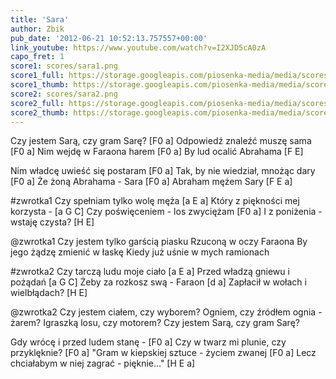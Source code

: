 ```yaml
---
title: 'Sara'
author: Zbik
pub_date: '2012-06-21 10:52:13.757557+00:00'
link_youtube: https://www.youtube.com/watch?v=I2XJD5cA0zA
capo_fret: 1
score1: scores/sara1.png
score1_full: https://storage.googleapis.com/piosenka-media/media/scores/sara1.png
score1_thumb: https://storage.googleapis.com/piosenka-media/media/scores/sara1.png.180x0_q85_upscale.jpg
score2: scores/sara2.png
score2_full: https://storage.googleapis.com/piosenka-media/media/scores/sara2.png
score2_thumb: https://storage.googleapis.com/piosenka-media/media/scores/sara2.png.180x0_q85_upscale.jpg
---
```


Czy jestem Sarą, czy gram Sarę? [F0 a]
Odpowiedź znaleźć muszę sama [F0 a]
Nim wejdę w Faraona harem [F0 a]
By lud ocalić Abrahama [F E]

Nim władcę uwieść się postaram [F0 a]
Tak, by nie wiedział, mnożąc dary [F0 a]
Że żoną Abrahama - Sara [F0 a]
Abraham mężem Sary [F E a]

#zwrotka1
Czy spełniam tylko wolę męża [a E a]
Który z piękności mej korzysta - [a G C]
Czy poświęceniem - los zwyciężam [F0 a]
I z poniżenia - wstaję czysta? [H E]

@zwrotka1
Czy jestem tylko garścią piasku
Rzuconą w oczy Faraona
By jego żądzę zmienić w łaskę
Kiedy już uśnie w mych ramionach

#zwrotka2
Czy tarczą ludu moje ciało [a E a]
Przed władzą gniewu i pożądań [a G C]
Żeby za rozkosz swą - Faraon [d a]
Zapłacił w wołach i wielbłądach? [H E]

@zwrotka2
Czy jestem ciałem, czy wyborem?
Ogniem, czy źródłem ognia - żarem?
Igraszką losu, czy motorem?
Czy jestem Sarą, czy gram Sarę?

Gdy wrócę i przed ludem stanę - [F0 a]
Czy w twarz mi plunie, czy przyklęknie? [F0 a]
"Gram w kiepskiej sztuce - życiem zwanej [F0 a]
Lecz chciałabym w niej zagrać - pięknie..." [H E a]